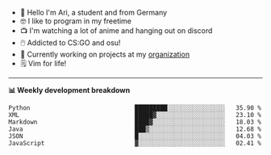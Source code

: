 * 👋 Hello I'm Ari, a student and from Germany
* 🤓 I like to program in my freetime
* 📺 I'm watching a lot of anime and hanging out on discord
* 🖱️ Addicted to CS:GO and osu!
* 👷 Currently working on projects at my [organization](https://github.com/aridevelopment-de)
* 🗒️ Vim for life!

<hr />

**📊 Weekly development breakdown**

<!--START_SECTION:waka-->

```text
Python                             █████████░░░░░░░░░░░░░░░░   35.90 %
XML                                █████▓░░░░░░░░░░░░░░░░░░░   23.10 %
Markdown                           ████▓░░░░░░░░░░░░░░░░░░░░   18.03 %
Java                               ███▒░░░░░░░░░░░░░░░░░░░░░   12.68 %
JSON                               █░░░░░░░░░░░░░░░░░░░░░░░░   04.03 %
JavaScript                         ▓░░░░░░░░░░░░░░░░░░░░░░░░   02.41 %
```

<!--END_SECTION:waka-->
